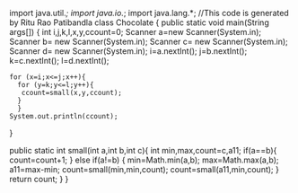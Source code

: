 import java.util.*;
import java.io.*;
import java.lang.*;
//This code is generated by Ritu Rao Patibandla
class Chocolate {
 public static void main(String args[])
  {
    int i,j,k,l,x,y,ccount=0;
    Scanner a=new Scanner(System.in);
    Scanner b= new Scanner(System.in);
    Scanner c= new Scanner(System.in);
    Scanner d= new Scanner(System.in);
    i=a.nextInt();
    j=b.nextInt();
    k=c.nextInt();
    l=d.nextInt();

    for (x=i;x<=j;x++){
      for (y=k;y<=l;y++){
       ccount=small(x,y,ccount); 
      }
      }
    System.out.println(ccount);
  }

  public static int small(int a,int b,int c){
 int min,max,count=c,a11;
if(a==b){
count=count+1;
}
else if(a!=b) {
  min=Math.min(a,b);
  max=Math.max(a,b);
a11=max-min;
  count=small(min,min,count);
  count=small(a11,min,count);
  }
 return count;
}
}

